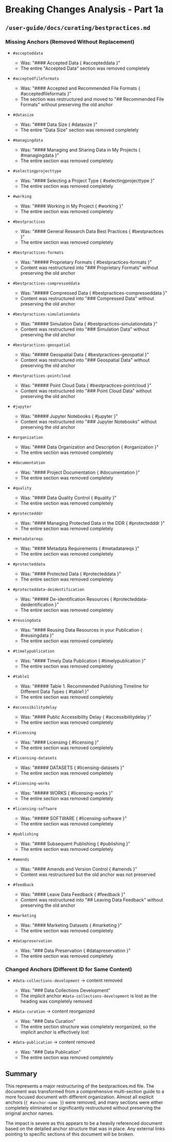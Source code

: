# Breaking Changes Analysis - Part 1a

## `/user-guide/docs/curating/bestpractices.md`

### Missing Anchors (Removed Without Replacement)

- `#accepteddata`
  - Was: "#### Accepted Data  { #accepteddata }"
  - The entire "Accepted Data" section was removed completely

- `#acceptedfileformats`
  - Was: "#### Accepted and Recommended File Formats  { #acceptedfileformats }"
  - The section was restructured and moved to "## Recommended File Formats" without preserving the old anchor

- `#datasize`
  - Was: "#### Data Size { #datasize }"
  - The entire "Data Size" section was removed completely

- `#managingdata`
  - Was: "#### Managing and Sharing Data in My Projects { #managingdata }"
  - The entire section was removed completely

- `#selectingprojecttype`
  - Was: "#### Selecting a Project Type { #selectingprojecttype }"
  - The entire section was removed completely

- `#working`
  - Was: "#### Working in My Project { #working }"
  - The entire section was removed completely

- `#bestpractices`
  - Was: "#### General Research Data Best Practices { #bestpractices }"
  - The entire section was removed completely

- `#bestpractices-formats`
  - Was: "##### Proprietary Formats { #bestpractices-formats }"
  - Content was restructured into "### Proprietary Formats" without preserving the old anchor

- `#bestpractices-compresseddata`
  - Was: "##### Compressed Data { #bestpractices-compresseddata }"
  - Content was restructured into "### Compressed Data" without preserving the old anchor

- `#bestpractices-simulationdata`
  - Was: "##### Simulation Data { #bestpractices-simulationdata }"
  - Content was restructured into "### Simulation Data" without preserving the old anchor

- `#bestpractices-geospatial`
  - Was: "##### Geospatial Data { #bestpractices-geospatial }"
  - Content was restructured into "### Geospatial Data" without preserving the old anchor

- `#bestpractices-pointcloud`
  - Was: "##### Point Cloud Data { #bestpractices-pointcloud }"
  - Content was restructured into "### Point Cloud Data" without preserving the old anchor

- `#jupyter`
  - Was: "##### Jupyter Notebooks { #jupyter }"
  - Content was restructured into "### Jupyter Notebooks" without preserving the old anchor

- `#organization`
  - Was: "#### Data Organization and Description { #organization }"
  - The entire section was removed completely

- `#documentation`
  - Was: "#### Project Documentation { #documentation }"
  - The entire section was removed completely

- `#quality`
  - Was: "#### Data Quality Control { #quality }"
  - The entire section was removed completely

- `#protectedddr`
  - Was: "#### Managing Protected Data in the DDR { #protectedddr }"
  - The entire section was removed completely

- `#metadatareqs`
  - Was: "#### Metadata Requirements { #metadatareqs }"
  - The entire section was removed completely

- `#protecteddata`
  - Was: "#### Protected Data { #protecteddata }"
  - The entire section was removed completely

- `#protecteddata-deidentification`
  - Was: "##### De-identification Resources { #protecteddata-deidentification }"
  - The entire section was removed completely

- `#reusingdata`
  - Was: "#### Reusing Data Resources in your Publication { #reusingdata }"
  - The entire section was removed completely

- `#timelypublication`
  - Was: "#### Timely Data Publication  { #timelypublication }"
  - The entire section was removed completely

- `#table1`
  - Was: "##### Table 1. Recommended Publishing Timeline for Different Data Types { #table1 }"
  - The entire section was removed completely

- `#accessibilitydelay`
  - Was: "#### Public Accessibility Delay { #accessibilitydelay }"
  - The entire section was removed completely

- `#licensing`
  - Was: "#### Licensing { #licensing }"
  - The entire section was removed completely

- `#licensing-datasets`
  - Was: "##### DATASETS { #licensing-datasets }"
  - The entire section was removed completely

- `#licensing-works`
  - Was: "##### WORKS { #licensing-works }"
  - The entire section was removed completely

- `#licensing-software`
  - Was: "##### SOFTWARE { #licensing-software }"
  - The entire section was removed completely

- `#publishing`
  - Was: "#### Subsequent Publishing { #publishing }"
  - The entire section was removed completely

- `#amends`
  - Was: "#### Amends and Version Control  { #amends }"
  - Content was restructured but the old anchor was not preserved

- `#feedback`
  - Was: "#### Leave Data Feedback { #feedback }"
  - Content was restructured into "## Leaving Data Feedback" without preserving the old anchor

- `#marketing`
  - Was: "#### Marketing Datasets { #marketing }"
  - The entire section was removed completely

- `#datapreservation`
  - Was: "### Data Preservation { #datapreservation }"
  - The entire section was removed completely

### Changed Anchors (Different ID for Same Content)

- `#data-collections-development` → content removed
  - Was: "### Data Collections Development"
  - The implicit anchor `#data-collections-development` is lost as the heading was completely removed

- `#data-curation` → content reorganized
  - Was: "### Data Curation"
  - The entire section structure was completely reorganized, so the implicit anchor is effectively lost

- `#data-publication` → content removed
  - Was: "### Data Publication"
  - The entire section was removed completely

## Summary

This represents a major restructuring of the bestpractices.md file. The document was transformed from a comprehensive multi-section guide to a more focused document with different organization. Almost all explicit anchors (`{ #anchor-name }`) were removed, and many sections were either completely eliminated or significantly restructured without preserving the original anchor names.

The impact is severe as this appears to be a heavily referenced document based on the detailed anchor structure that was in place. Any external links pointing to specific sections of this document will be broken.
